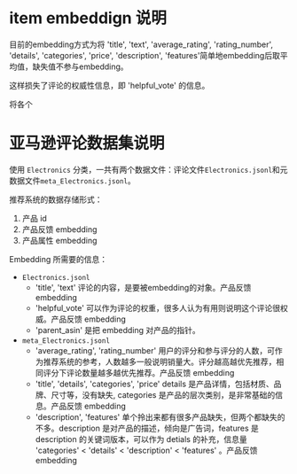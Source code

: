 # item embeddign 说明
目前的embedding方式为将 'title', 'text', 'average_rating', 'rating_number', 'details', 'categories', 'price', 'description', 'features'简单地embedding后取平均值，缺失值不参与embedding。

这样损失了评论的权威性信息，即 'helpful_vote' 的信息。

将各个

# 亚马逊评论数据集说明
使用 `Electronics` 分类，一共有两个数据文件：评论文件`Electronics.jsonl`和元数据文件`meta_Electronics.jsonl`。

推荐系统的数据存储形式：
1. 产品 id
2. 产品反馈 embedding
3. 产品属性 embedding

Embedding 所需要的信息：
* `Electronics.jsonl`
    * 'title', 'text' 评论的内容，是要被embedding的对象。产品反馈 embedding
    * 'helpful_vote' 可以作为评论的权重，很多人认为有用则说明这个评论很权威。产品反馈 embedding
    * 'parent_asin' 是把 embedding 对产品的指针。
* `meta_Electronics.jsonl`
    * 'average_rating', 'rating_number' 用户的评分和参与评分的人数，可作为推荐系统的参考，人数越多一般说明销量大。评分越高越优先推荐，相同评分下评论数量越多越优先推荐。产品反馈 embedding
    * 'title', 'details', 'categories', 'price' details 是产品详情，包括材质、品牌、尺寸等，没有缺失, categories 是产品的层次类别，是非常基础的信息。产品反馈 embedding
    * 'description', 'features' 单个拎出来都有很多产品缺失，但两个都缺失的不多。description 是对产品的描述，倾向是广告词，features 是 description 的关键词版本，可以作为 detials 的补充，信息量 'categories' < 'details' < 'description' < 'features' 。产品反馈 embedding